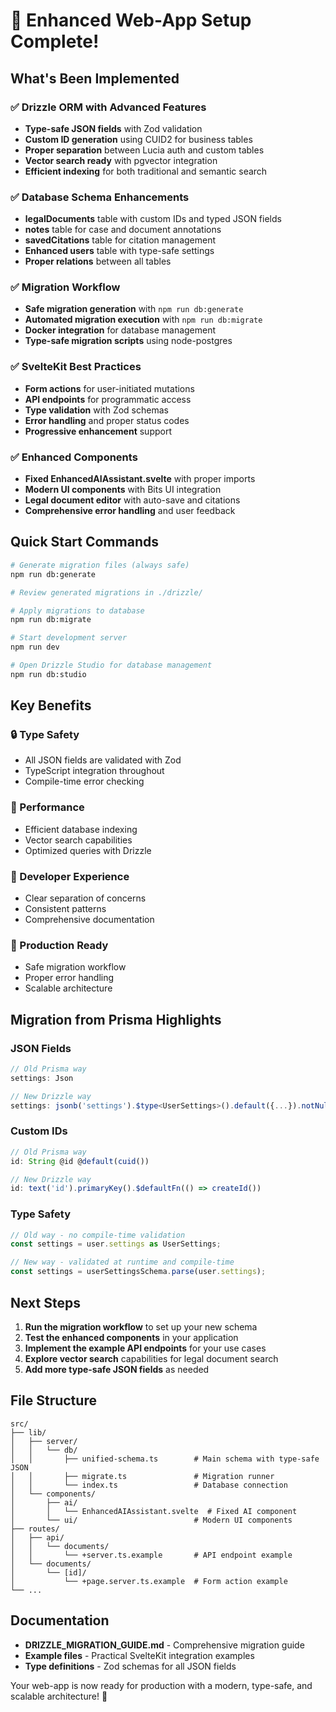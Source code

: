 # 🎉 Enhanced Web-App Setup Complete!

## What's Been Implemented

### ✅ Drizzle ORM with Advanced Features

- **Type-safe JSON fields** with Zod validation
- **Custom ID generation** using CUID2 for business tables
- **Proper separation** between Lucia auth and custom tables
- **Vector search ready** with pgvector integration
- **Efficient indexing** for both traditional and semantic search

### ✅ Database Schema Enhancements

- **legalDocuments** table with custom IDs and typed JSON fields
- **notes** table for case and document annotations
- **savedCitations** table for citation management
- **Enhanced users** table with type-safe settings
- **Proper relations** between all tables

### ✅ Migration Workflow

- **Safe migration generation** with `npm run db:generate`
- **Automated migration execution** with `npm run db:migrate`
- **Docker integration** for database management
- **Type-safe migration scripts** using node-postgres

### ✅ SvelteKit Best Practices

- **Form actions** for user-initiated mutations
- **API endpoints** for programmatic access
- **Type validation** with Zod schemas
- **Error handling** and proper status codes
- **Progressive enhancement** support

### ✅ Enhanced Components

- **Fixed EnhancedAIAssistant.svelte** with proper imports
- **Modern UI components** with Bits UI integration
- **Legal document editor** with auto-save and citations
- **Comprehensive error handling** and user feedback

## Quick Start Commands

```bash
# Generate migration files (always safe)
npm run db:generate

# Review generated migrations in ./drizzle/

# Apply migrations to database
npm run db:migrate

# Start development server
npm run dev

# Open Drizzle Studio for database management
npm run db:studio
```

## Key Benefits

### 🔒 Type Safety

- All JSON fields are validated with Zod
- TypeScript integration throughout
- Compile-time error checking

### 🚀 Performance

- Efficient database indexing
- Vector search capabilities
- Optimized queries with Drizzle

### 🔧 Developer Experience

- Clear separation of concerns
- Consistent patterns
- Comprehensive documentation

### 🎯 Production Ready

- Safe migration workflow
- Proper error handling
- Scalable architecture

## Migration from Prisma Highlights

### JSON Fields

```typescript
// Old Prisma way
settings: Json

// New Drizzle way
settings: jsonb('settings').$type<UserSettings>().default({...}).notNull()
```

### Custom IDs

```typescript
// Old Prisma way
id: String @id @default(cuid())

// New Drizzle way
id: text('id').primaryKey().$defaultFn(() => createId())
```

### Type Safety

```typescript
// Old way - no compile-time validation
const settings = user.settings as UserSettings;

// New way - validated at runtime and compile-time
const settings = userSettingsSchema.parse(user.settings);
```

## Next Steps

1. **Run the migration workflow** to set up your new schema
2. **Test the enhanced components** in your application
3. **Implement the example API endpoints** for your use cases
4. **Explore vector search** capabilities for legal document search
5. **Add more type-safe JSON fields** as needed

## File Structure

```
src/
├── lib/
│   ├── server/
│   │   └── db/
│   │       ├── unified-schema.ts        # Main schema with type-safe JSON
│   │       ├── migrate.ts               # Migration runner
│   │       └── index.ts                 # Database connection
│   └── components/
│       ├── ai/
│       │   └── EnhancedAIAssistant.svelte  # Fixed AI component
│       └── ui/                          # Modern UI components
├── routes/
│   ├── api/
│   │   └── documents/
│   │       └── +server.ts.example       # API endpoint example
│   └── documents/
│       └── [id]/
│           └── +page.server.ts.example  # Form action example
└── ...
```

## Documentation

- **DRIZZLE_MIGRATION_GUIDE.md** - Comprehensive migration guide
- **Example files** - Practical SvelteKit integration examples
- **Type definitions** - Zod schemas for all JSON fields

Your web-app is now ready for production with a modern, type-safe, and scalable architecture! 🚀
